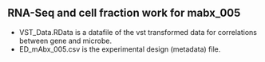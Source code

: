## RNA-Seq and cell fraction work for mabx_005

* VST_Data.RData is a datafile of the vst transformed data for correlations between gene and microbe.
* ED_mAbx_005.csv is the experimental design (metadata) file.
